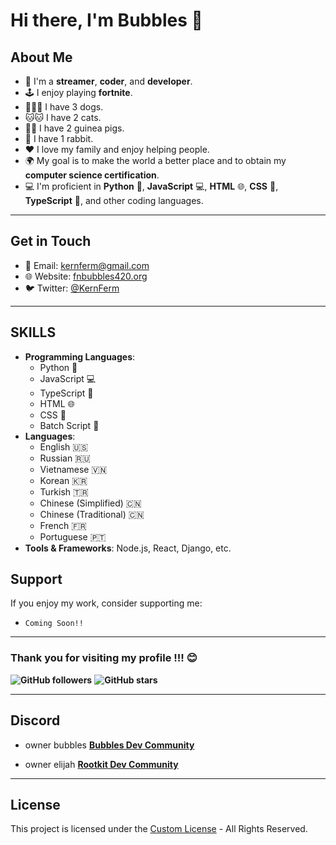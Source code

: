 # Hi there, I'm Bubbles 👋

## About Me
- 🌟 I'm a **streamer**, **coder**, and **developer**.
- 🕹️ I enjoy playing **fortnite**.
- 🐶🐶🐶 I have 3 dogs.
- 🐱🐱 I have 2 cats.
- 🐹🐹 I have 2 guinea pigs.
- 🐰 I have 1 rabbit.
- ❤️ I love my family and enjoy helping people.
- 🌍 My goal is to make the world a better place and to obtain my **computer science certification**.
- 💻 I'm proficient in **Python** 🐍, **JavaScript** 💻, **HTML** 🌐, **CSS** 🎨, **TypeScript** 📝, and other coding languages.

---

## Get in Touch

- 📧 Email: [kernferm@gmail.com](mailto:kernferm@gmail.com)
- 🌐 Website: [fnbubbles420.org](http://fnbubbles420.org)
- 🐦 Twitter: [@KernFerm](https://twitter.com/KernFerm)

---

## SKILLS
- **Programming Languages**: 
  - Python 🐍
  - JavaScript 💻
  - TypeScript 📝
  - HTML 🌐
  - CSS 🎨
  - Batch Script 📜
- **Languages**: 
  - English 🇺🇸 
  - Russian 🇷🇺
  - Vietnamese 🇻🇳
  - Korean 🇰🇷
  - Turkish 🇹🇷
  - Chinese (Simplified) 🇨🇳
  - Chinese (Traditional) 🇨🇳
  - French 🇫🇷
  - Portuguese 🇵🇹
- **Tools & Frameworks**: Node.js, React, Django, etc.

## Support
If you enjoy my work, consider supporting me:

- `Coming Soon!!`

----

### **Thank you for visiting my profile !!! 😊**

**![GitHub followers](https://img.shields.io/github/followers/KernFerm?label=Follow&style=social)**
**![GitHub stars](https://img.shields.io/github/stars/KernFerm?label=Stars&style=social)**

----

## Discord

- owner bubbles [**Bubbles Dev Community**](https://discord.gg/NT38Va6vQA)

- owner elijah [**Rootkit Dev Community**](https://discord.gg/rootkitorg)

-----
## License
This project is licensed under the [Custom License](https://github.com/KernFerm/KernFerm/blob/main/LICENSE) - All Rights Reserved.

